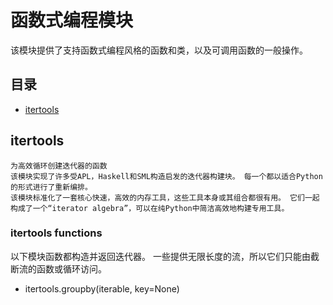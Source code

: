 # 函数式编程模块
该模块提供了支持函数式编程风格的函数和类，以及可调用函数的一般操作。
## 目录
* [itertools](#itertools)
## itertools
```
为高效循环创建迭代器的函数
该模块实现了许多受APL，Haskell和SML构造启发的迭代器构建块。 每一个都以适合Python的形式进行了重新编排。
该模块标准化了一套核心快速，高效的内存工具，这些工具本身或其组合都很有用。 它们一起构成了一个“iterator algebra”，可以在纯Python中简洁高效地构建专用工具。
```
### itertools functions
以下模块函数都构造并返回迭代器。 一些提供无限长度的流，所以它们只能由截断流的函数或循环访问。
* itertools.groupby(iterable, key=None)
